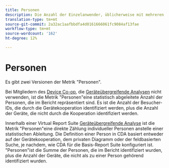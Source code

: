 ```yaml
---
title: Personen
description: Die Anzahl der Einzelanwender, üblicherweise mit mehreren Geräten.
translation-type: tm+mt
source-git-commit: 2a32ac1aafbbdfa4d0161666061fc9084af13fae
workflow-type: tm+mt
source-wordcount: '162'
ht-degree: 12%

---
```



# Personen

Es gibt zwei Versionen der Metrik &quot;Personen&quot;.

Bei Mitgliedern des [Device Co-op](https://docs.adobe.com/content/help/de-DE/device-co-op/using/data/people.html), die [Geräteübergreifende Analysen](../cda/overview.md) nicht verwenden, ist die Metrik &quot;Personen&quot;eine statistisch abgeleitete Anzahl der Personen, die im Bericht repräsentiert sind. Es ist die Anzahl der Besucher-IDs, die durch die Gerätekooperation identifiziert werden, plus die Anzahl der Geräte, die nicht durch die Kooperation identifiziert werden.

Innerhalb einer Virtual Report Suite [Geräteübergreifende Analyse](../cda/overview.md) ist die Metrik &quot;Personen&quot;eine direkte Zählung individueller Personen anstelle einer statistischen Ableitung. Die Definition einer Person in CDA basiert entweder auf der Gerätekooperation, dem privaten Diagramm oder der feldbasierten Suche, je nachdem, wie CDA für die Basis-Report Suite konfiguriert ist. &quot;Personen&quot;ist die Summe der Personen, die im Bericht identifiziert wurden, plus die Anzahl der Geräte, die nicht als zu einer Person gehörend identifiziert wurden.
